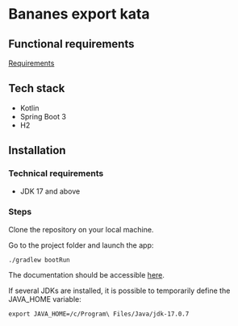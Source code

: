 # Bananes export kata

## Functional requirements

[Requirements](https://gitlab.com/aios-sh/BananesExport/-/blob/master/Back/README.md)


## Tech stack
- Kotlin
- Spring Boot 3
- H2

## Installation
### Technical requirements
- JDK 17 and above

### Steps
Clone the repository on your local machine.

Go to the project folder and launch the app:
```
./gradlew bootRun
```

The documentation should be accessible [here](http://localhost:8080/swagger-ui/index.html).



If several JDKs are installed, it is possible to temporarily define the JAVA_HOME variable:
```
export JAVA_HOME=/c/Program\ Files/Java/jdk-17.0.7
```

